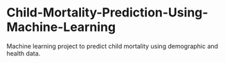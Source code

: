 # Child-Mortality-Prediction-Using-Machine-Learning
Machine learning project to predict child mortality using demographic and health data.
